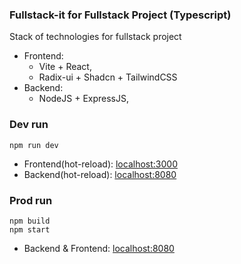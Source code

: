 ### Fullstack-it for Fullstack Project (Typescript)

Stack of technologies for fullstack project
  - Frontend: 
    - Vite + React, 
    - Radix-ui + Shadcn + TailwindCSS
  - Backend: 
    - NodeJS + ExpressJS, 

### Dev run
```shell
npm run dev
```
- Frontend(hot-reload): [localhost:3000](http://localhost:3000)
- Backend(hot-reload): [localhost:8080](http://localhost:8082)


### Prod run
```shell
npm build
npm start
```
- Backend & Frontend: [localhost:8080](http://localhost:8080)